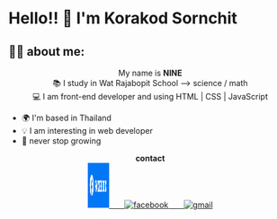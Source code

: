 # Hello!! 👋 I'm Korakod Sornchit
## 🐱‍👤 about me:

<p align="center">
My name is <b>NINE</b> <br>
📚 I study in Wat Rajabopit School --> science / math <br>
 💻 I am front-end developer and using HTML | CSS | JavaScript
 <p>

 - 🌍 I'm based in Thailand
 - 💡 I am interesting in web developer
 - 🌱 never stop growing
 


 <p align="center">
	<strong>contact</strong><br>
	<!--instagram-->
	<a href="https://www.instagram.com/p.nng9">
		<img src="facebook.png" width="38px" height="80px" alt="instagram">
		</img>
	&nbsp;&nbsp;&nbsp;&nbsp;&nbsp;
	</a>
	<!--facebook-->
	<a href="https://www.facebook.com/bilker.dally">
		<img src="https://upload.wikimedia.org/wikipedia/commons/c/cd/Facebook_logo_%28square%29.png" width="37px" height="37px" alt="facebook">
		</img>
	&nbsp;&nbsp;&nbsp;&nbsp;&nbsp;
	</a>
	<!--email-->
	<a href="mailto:nine123mvp@gmail.com">
		<img 
src="https://thumbs.dreamstime.com/b/%D0%BF%D0%B5%D1%87%D0%B0%D1%82%D1%8C-201003176.jpg" width="37px" height="37px" alt="gmail">
		</img>
	</a>
</p>

